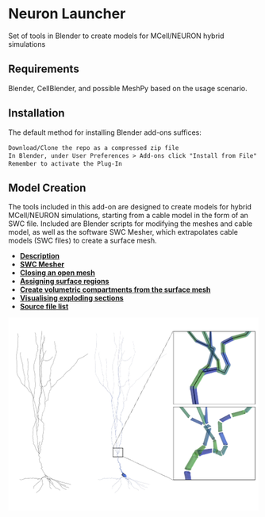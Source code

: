 # Neuron Launcher
Set of tools in Blender to create models for MCell/NEURON hybrid simulations

## Requirements

Blender, CellBlender, and possible MeshPy based on the usage scenario.

## Installation

The default method for installing Blender add-ons suffices:

	Download/Clone the repo as a compressed zip file
	In Blender, under User Preferences > Add-ons click "Install from File"
	Remember to activate the Plug-In

## Model Creation

The tools included in this add-on are designed to create models for hybrid MCell/NEURON simulations, starting from a cable model in the form of an SWC file. Included are Blender scripts for modifying the meshes and cable model, as well as the software SWC Mesher, which extrapolates cable models (SWC files) to create a surface mesh.

* **[Description](readme_files/description)**
* **[SWC Mesher](https://github.com/mcellteam/swc_mesher)**
* **[Closing an open mesh](readme_files/closing_mesh)**
* **[Assigning surface regions](readme_files/assigning_surface_regions)**
* **[Create volumetric compartments from the surface mesh](readme_files/creating_compartments)**
* **[Visualising exploding sections](readme_files/visualising_exploding_sections)**
* **[Source file list](readme_files/source_file_list)**

![Example](readme_files/figures/example.jpg?raw=true "Example")